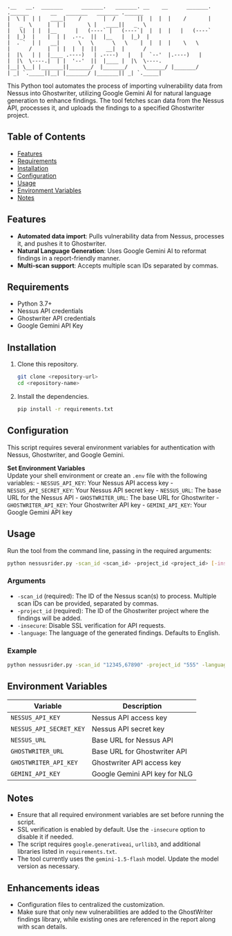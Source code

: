 ```
.__   __.  _______      _______.   _______. __    __      _______.    .______       __   _______   _______ .______      
|  \ |  | |   ____|    /       |  /       ||  |  |  |    /       |    |   _  \     |  | |       \ |   ____||   _  \     
|   \|  | |  |__      |   (----` |   (----`|  |  |  |   |   (----`    |  |_)  |    |  | |  .--.  ||  |__   |  |_)  |    
|  . `  | |   __|      \   \      \   \    |  |  |  |    \   \        |      /     |  | |  |  |  ||   __|  |      /     
|  |\   | |  |____ .----)   | .----)   |   |  `--'  |.----)   |       |  |\  \----.|  | |  '--'  ||  |____ |  |\  \----.
|__| \__| |_______||_______/  |_______/     \______/ |_______/        | _| `._____||__| |_______/ |_______|| _| `._____|
```

This Python tool automates the process of importing vulnerability data from Nessus into Ghostwriter, utilizing Google Gemini AI for natural language generation to enhance findings. The tool fetches scan data from the Nessus API, processes it, and uploads the findings to a specified Ghostwriter project.

## Table of Contents

- [Features](#features)
- [Requirements](#requirements)
- [Installation](#installation)
- [Configuration](#configuration)
- [Usage](#usage)
- [Environment Variables](#environment-variables)
- [Notes](#notes)

## Features

- **Automated data import**: Pulls vulnerability data from Nessus, processes it, and pushes it to Ghostwriter.
- **Natural Language Generation**: Uses Google Gemini AI to reformat findings in a report-friendly manner.
- **Multi-scan support**: Accepts multiple scan IDs separated by commas.

## Requirements

- Python 3.7+
- Nessus API credentials
- Ghostwriter API credentials
- Google Gemini API Key

## Installation

1. Clone this repository.
    ```bash
    git clone <repository-url>
    cd <repository-name>
    ```
2. Install the dependencies.
    ```bash
    pip install -r requirements.txt
    ```

## Configuration

This script requires several environment variables for authentication with Nessus, Ghostwriter, and Google Gemini.

**Set Environment Variables**  
   Update your shell environment or create an `.env` file with the following variables:
    - `NESSUS_API_KEY`: Your Nessus API access key
    - `NESSUS_API_SECRET_KEY`: Your Nessus API secret key
    - `NESSUS_URL`: The base URL for the Nessus API
    - `GHOSTWRITER_URL`: The base URL for Ghostwriter
    - `GHOSTWRITER_API_KEY`: Your Ghostwriter API key
    - `GEMINI_API_KEY`: Your Google Gemini API key

## Usage

Run the tool from the command line, passing in the required arguments:

```bash
python nessusrider.py -scan_id <scan_id> -project_id <project_id> [-insecure] [-language <language>]
```

### Arguments

- `-scan_id` (required): The ID of the Nessus scan(s) to process. Multiple scan IDs can be provided, separated by commas.
- `-project_id` (required): The ID of the Ghostwriter project where the findings will be added.
- `-insecure`: Disable SSL verification for API requests.
- `-language`: The language of the generated findings. Defaults to English.

### Example

```bash
python nessusrider.py -scan_id "12345,67890" -project_id "555" -language "italian"
```

## Environment Variables

| Variable                | Description                                         |
|-------------------------|-----------------------------------------------------|
| `NESSUS_API_KEY`        | Nessus API access key                               |
| `NESSUS_API_SECRET_KEY` | Nessus API secret key                               |
| `NESSUS_URL`            | Base URL for Nessus API                             |
| `GHOSTWRITER_URL`       | Base URL for Ghostwriter API                        |
| `GHOSTWRITER_API_KEY`   | Ghostwriter API access key                          |
| `GEMINI_API_KEY`        | Google Gemini API key for NLG                       |

## Notes

- Ensure that all required environment variables are set before running the script.
- SSL verification is enabled by default. Use the `-insecure` option to disable it if needed.
- The script requires `google.generativeai`, `urllib3`, and additional libraries listed in `requirements.txt`.
- The tool currently uses the `gemini-1.5-flash` model. Update the model version as necessary.

## Enhancements ideas

- Configuration files to centralized the customization.
- Make sure that only new vulnerabilities are added to the GhostWriter findings library, while existing ones are referenced in the report along with scan details.